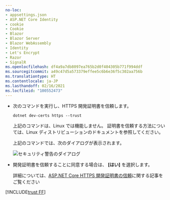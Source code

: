 ```yaml
---
no-loc:
- appsettings.json
- ASP.NET Core Identity
- cookie
- Cookie
- Blazor
- Blazor Server
- Blazor WebAssembly
- Identity
- Let's Encrypt
- Razor
- SignalR
ms.openlocfilehash: df4a9a7db8097ea765b2d0f404305b771f994ddf
ms.sourcegitcommit: a49c47d5a573379effee5c6b6e36f5c302aa756b
ms.translationtype: HT
ms.contentlocale: ja-JP
ms.lasthandoff: 02/16/2021
ms.locfileid: "100552473"
---
```

* 次のコマンドを実行し、HTTPS 開発証明書を信頼します。

  ```dotnetcli
  dotnet dev-certs https --trust
  ```
  
  上記のコマンドは、Linux では機能しません。 証明書を信頼する方法については、Linux ディストリビューションのドキュメントを参照してください。

  上記のコマンドでは、次のダイアログが表示されます。

  ![セキュリティ警告のダイアログ](~/getting-started/_static/cert.png)

* 開発証明書を信頼することに同意する場合は、 **[はい]** を選択します。

  詳細については、[ASP.NET Core HTTPS 開発証明書の信頼](xref:security/enforcing-ssl#trust-the-aspnet-core-https-development-certificate-on-windows-and-macos)に関する記事をご覧ください
  
[!INCLUDE[trust FF](~/includes/trust-ff.md)]